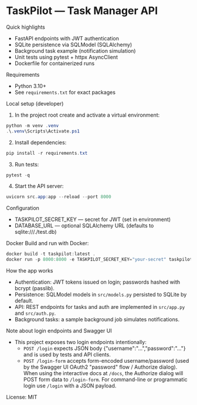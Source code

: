 # TaskPilot — Task Manager API

Quick highlights
- FastAPI endpoints with JWT authentication
- SQLite persistence via SQLModel (SQLAlchemy)
- Background task example (notification simulation)
- Unit tests using pytest + httpx AsyncClient
- Dockerfile for containerized runs

Requirements
- Python 3.10+
- See `requirements.txt` for exact packages

Local setup (developer)
1. In the project root create and activate a virtual environment:

```powershell
python -m venv .venv
.\.venv\Scripts\Activate.ps1
```

2. Install dependencies:

```powershell
pip install -r requirements.txt
```

3. Run tests:

```powershell
pytest -q
```

4. Start the API server:

```powershell
uvicorn src.app:app --reload --port 8000
```

Configuration
- TASKPILOT_SECRET_KEY — secret for JWT (set in environment)
- DATABASE_URL — optional SQLAlchemy URL (defaults to sqlite:///./test.db)

Docker
Build and run with Docker:

```powershell
docker build -t taskpilot:latest .
docker run -p 8000:8000 -e TASKPILOT_SECRET_KEY="your-secret" taskpilot:latest
```

How the app works
- Authentication: JWT tokens issued on login; passwords hashed with bcrypt (passlib).
- Persistence: SQLModel models in `src/models.py` persisted to SQLite by default.
- API: REST endpoints for tasks and auth are implemented in `src/app.py` and `src/auth.py`.
- Background tasks: a sample background job simulates notifications.

Note about login endpoints and Swagger UI
- This project exposes two login endpoints intentionally:
	- `POST /login` expects JSON body {"username":"...","password":"..."} and is used by tests and API clients.
	- `POST /login-form` accepts form-encoded username/password (used by the Swagger UI OAuth2 "password" flow / Authorize dialog).
	When using the interactive docs at `/docs`, the Authorize dialog will POST form data to `/login-form`. For command-line or programmatic login use `/login` with a JSON payload.

License: MIT




